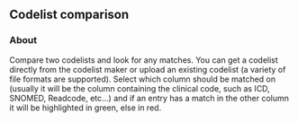 ## Codelist comparison

### About

Compare two codelists and look for any matches. You can get a codelist directly from the codelist maker or upload an existing codelist (a variety of file formats are supported). Select which column should be matched on (usually it will be the column containing the clinical code, such as ICD, SNOMED, Readcode, etc...) and if an entry has a match in the other column it will be highlighted in green, else in red.
